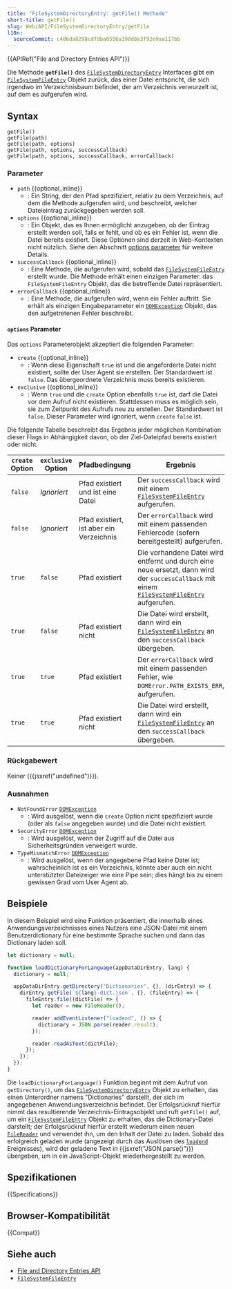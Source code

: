 ```yaml
---
title: "FileSystemDirectoryEntry: getFile() Methode"
short-title: getFile()
slug: Web/API/FileSystemDirectoryEntry/getFile
l10n:
  sourceCommit: c486da8298cdfdba0556a190d8e3f92e9aa117bb
---
```


{{APIRef("File and Directory Entries API")}}

Die Methode **`getFile()`** des [`FileSystemDirectoryEntry`](/de/docs/Web/API/FileSystemDirectoryEntry) Interfaces gibt ein [`FileSystemFileEntry`](/de/docs/Web/API/FileSystemFileEntry) Objekt zurück, das einer Datei entspricht, die sich irgendwo im Verzeichnisbaum befindet, der am Verzeichnis verwurzelt ist, auf dem es aufgerufen wird.

## Syntax

```js-nolint
getFile()
getFile(path)
getFile(path, options)
getFile(path, options, successCallback)
getFile(path, options, successCallback, errorCallback)
```

### Parameter

- `path` {{optional_inline}}
  - : Ein String, der den Pfad spezifiziert, relativ zu dem Verzeichnis, auf dem die Methode aufgerufen wird, und beschreibt, welcher Dateieintrag zurückgegeben werden soll.
- `options` {{optional_inline}}
  - : Ein Objekt, das es Ihnen ermöglicht anzugeben, ob der Eintrag erstellt werden soll, falls er fehlt, und ob es ein Fehler ist, wenn die Datei bereits existiert. Diese Optionen sind derzeit in Web-Kontexten nicht nützlich. Siehe den Abschnitt [options parameter](#options_parameter) für weitere Details.
- `successCallback` {{optional_inline}}
  - : Eine Methode, die aufgerufen wird, sobald das [`FileSystemFileEntry`](/de/docs/Web/API/FileSystemFileEntry) erstellt wurde. Die Methode erhält einen einzigen Parameter: das `FileSystemFileEntry` Objekt, das die betreffende Datei repräsentiert.
- `errorCallback` {{optional_inline}}
  - : Eine Methode, die aufgerufen wird, wenn ein Fehler auftritt. Sie erhält als einzigen Eingabeparameter ein [`DOMException`](/de/docs/Web/API/DOMException) Objekt, das den aufgetretenen Fehler beschreibt.

#### `options` Parameter

Das `options` Parameterobjekt akzeptiert die folgenden Parameter:

- `create` {{optional_inline}}
  - : Wenn diese Eigenschaft `true` ist und die angeforderte Datei nicht existiert, sollte der User Agent sie erstellen. Der Standardwert ist `false`. Das übergeordnete Verzeichnis muss bereits existieren.
- `exclusive` {{optional_inline}}
  - : Wenn `true` und die `create` Option ebenfalls `true` ist, darf die Datei vor dem Aufruf nicht existieren. Stattdessen muss es möglich sein, sie zum Zeitpunkt des Aufrufs neu zu erstellen. Der Standardwert ist `false`. Dieser Parameter wird ignoriert, wenn `create` `false` ist.

Die folgende Tabelle beschreibt das Ergebnis jeder möglichen Kombination dieser Flags in Abhängigkeit davon, ob der Ziel-Dateipfad bereits existiert oder nicht.

| `create` Option | `exclusive` Option | Pfadbedingung                            | Ergebnis                                                                                                                                                                            |
| --------------- | ------------------ | ---------------------------------------- | ----------------------------------------------------------------------------------------------------------------------------------------------------------------------------------- |
| `false`         | _Ignoriert_        | Pfad existiert und ist eine Datei        | Der `successCallback` wird mit einem [`FileSystemFileEntry`](/de/docs/Web/API/FileSystemFileEntry) aufgerufen.                                                                      |
| `false`         | _Ignoriert_        | Pfad existiert, ist aber ein Verzeichnis | Der `errorCallback` wird mit einem passenden Fehlercode (sofern bereitgestellt) aufgerufen.                                                                                         |
| `true`          | `false`            | Pfad existiert                           | Die vorhandene Datei wird entfernt und durch eine neue ersetzt, dann wird der `successCallback` mit einem [`FileSystemFileEntry`](/de/docs/Web/API/FileSystemFileEntry) aufgerufen. |
| `true`          | `false`            | Pfad existiert nicht                     | Die Datei wird erstellt, dann wird ein [`FileSystemFileEntry`](/de/docs/Web/API/FileSystemFileEntry) an den `successCallback` übergeben.                                            |
| `true`          | `true`             | Pfad existiert                           | Der `errorCallback` wird mit einem passenden Fehler, wie `DOMError.PATH_EXISTS_ERR`, aufgerufen.                                                                                    |
| `true`          | `true`             | Pfad existiert nicht                     | Die Datei wird erstellt, dann wird ein [`FileSystemFileEntry`](/de/docs/Web/API/FileSystemFileEntry) an den `successCallback` übergeben.                                            |

### Rückgabewert

Keiner ({{jsxref("undefined")}}).

### Ausnahmen

- `NotFoundError` [`DOMException`](/de/docs/Web/API/DOMException)
  - : Wird ausgelöst, wenn die `create` Option nicht spezifiziert wurde (oder als `false` angegeben wurde) und die Datei nicht existiert.
- `SecurityError` [`DOMException`](/de/docs/Web/API/DOMException)
  - : Wird ausgelöst, wenn der Zugriff auf die Datei aus Sicherheitsgründen verweigert wurde.
- `TypeMismatchError` [`DOMException`](/de/docs/Web/API/DOMException)
  - : Wird ausgelöst, wenn der angegebene Pfad keine Datei ist; wahrscheinlich ist es ein Verzeichnis, könnte aber auch ein nicht unterstützter Dateizeiger wie eine Pipe sein; dies hängt bis zu einem gewissen Grad vom User Agent ab.

## Beispiele

In diesem Beispiel wird eine Funktion präsentiert, die innerhalb eines Anwendungsverzeichnisses eines Nutzers eine JSON-Datei mit einem Benutzerdictionary für eine bestimmte Sprache suchen und dann das Dictionary laden soll.

```js
let dictionary = null;

function loadDictionaryForLanguage(appDataDirEntry, lang) {
  dictionary = null;

  appDataDirEntry.getDirectory("Dictionaries", {}, (dirEntry) => {
    dirEntry.getFile(`${lang}-dict.json`, {}, (fileEntry) => {
      fileEntry.file((dictFile) => {
        let reader = new FileReader();

        reader.addEventListener("loadend", () => {
          dictionary = JSON.parse(reader.result);
        });

        reader.readAsText(dictFile);
      });
    });
  });
}
```

Die `loadDictionaryForLanguage()` Funktion beginnt mit dem Aufruf von `getDirectory()`, um das [`FileSystemDirectoryEntry`](/de/docs/Web/API/FileSystemDirectoryEntry) Objekt zu erhalten, das einen Unterordner namens "Dictionaries" darstellt, der sich im angegebenen Anwendungsverzeichnis befindet. Der Erfolgsrückruf hierfür nimmt das resultierende Verzeichnis-Eintragsobjekt und ruft `getFile()` auf, um ein [`FileSystemFileEntry`](/de/docs/Web/API/FileSystemFileEntry) Objekt zu erhalten, das die Dictionary-Datei darstellt; der Erfolgsrückruf hierfür erstellt wiederum einen neuen [`FileReader`](/de/docs/Web/API/FileReader) und verwendet ihn, um den Inhalt der Datei zu laden. Sobald das erfolgreich geladen wurde (angezeigt durch das Auslösen des [`loadend`](/de/docs/Web/API/FileReader/loadend_event) Ereignisses), wird der geladene Text in {{jsxref("JSON.parse()")}} übergeben, um in ein JavaScript-Objekt wiederhergestellt zu werden.

## Spezifikationen

{{Specifications}}

## Browser-Kompatibilität

{{Compat}}

## Siehe auch

- [File and Directory Entries API](/de/docs/Web/API/File_and_Directory_Entries_API)
- [`FileSystemFileEntry`](/de/docs/Web/API/FileSystemFileEntry)
